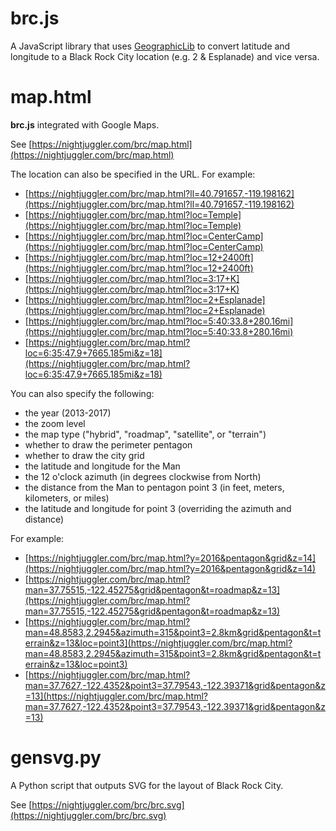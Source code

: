 # brc.js

A JavaScript library that uses [GeographicLib](https://geographiclib.sourceforge.io/html/js/index.html)
to convert latitude and longitude to a Black Rock City location (e.g. 2 &amp; Esplanade) and vice versa.

# map.html

**brc.js** integrated with Google Maps.

See [https://nightjuggler.com/brc/map.html](https://nightjuggler.com/brc/map.html)

The location can also be specified in the URL. For example:

* [https://nightjuggler.com/brc/map.html?ll=40.791657,-119.198162](https://nightjuggler.com/brc/map.html?ll=40.791657,-119.198162)
* [https://nightjuggler.com/brc/map.html?loc=Temple](https://nightjuggler.com/brc/map.html?loc=Temple)
* [https://nightjuggler.com/brc/map.html?loc=CenterCamp](https://nightjuggler.com/brc/map.html?loc=CenterCamp)
* [https://nightjuggler.com/brc/map.html?loc=12+2400ft](https://nightjuggler.com/brc/map.html?loc=12+2400ft)
* [https://nightjuggler.com/brc/map.html?loc=3:17+K](https://nightjuggler.com/brc/map.html?loc=3:17+K)
* [https://nightjuggler.com/brc/map.html?loc=2+Esplanade](https://nightjuggler.com/brc/map.html?loc=2+Esplanade)
* [https://nightjuggler.com/brc/map.html?loc=5:40:33.8+280.16mi](https://nightjuggler.com/brc/map.html?loc=5:40:33.8+280.16mi)
* [https://nightjuggler.com/brc/map.html?loc=6:35:47.9+7665.185mi&z=18](https://nightjuggler.com/brc/map.html?loc=6:35:47.9+7665.185mi&z=18)

You can also specify the following:

* the year (2013-2017)
* the zoom level
* the map type ("hybrid", "roadmap", "satellite", or "terrain")
* whether to draw the perimeter pentagon
* whether to draw the city grid
* the latitude and longitude for the Man
* the 12 o'clock azimuth (in degrees clockwise from North)
* the distance from the Man to pentagon point 3 (in feet, meters, kilometers, or miles)
* the latitude and longitude for point 3 (overriding the azimuth and distance)

For example:

* [https://nightjuggler.com/brc/map.html?y=2016&pentagon&grid&z=14](https://nightjuggler.com/brc/map.html?y=2016&pentagon&grid&z=14)
* [https://nightjuggler.com/brc/map.html?man=37.75515,-122.45275&grid&pentagon&t=roadmap&z=13](https://nightjuggler.com/brc/map.html?man=37.75515,-122.45275&grid&pentagon&t=roadmap&z=13)
* [https://nightjuggler.com/brc/map.html?man=48.8583,2.2945&azimuth=315&point3=2.8km&grid&pentagon&t=terrain&z=13&loc=point3](https://nightjuggler.com/brc/map.html?man=48.8583,2.2945&azimuth=315&point3=2.8km&grid&pentagon&t=terrain&z=13&loc=point3)
* [https://nightjuggler.com/brc/map.html?man=37.7627,-122.4352&point3=37.79543,-122.39371&grid&pentagon&z=13](https://nightjuggler.com/brc/map.html?man=37.7627,-122.4352&point3=37.79543,-122.39371&grid&pentagon&z=13)

# gensvg.py

A Python script that outputs SVG for the layout of Black Rock City.

See [https://nightjuggler.com/brc/brc.svg](https://nightjuggler.com/brc/brc.svg)

